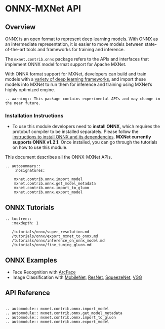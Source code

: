 # ONNX-MXNet API

## Overview

[ONNX](https://onnx.ai/) is an open format to represent deep learning models. With ONNX as an intermediate representation, it is easier to move models between state-of-the-art tools and frameworks for training and inference.

The `mxnet.contrib.onnx` package refers to the APIs and interfaces that implement ONNX model format support for Apache MXNet.

With ONNX format support for MXNet, developers can build and train models with a [variety of deep learning frameworks](http://onnx.ai/supported-tools), and import these models into MXNet to run them for inference and training using MXNet’s highly optimized engine.

```eval_rst
.. warning:: This package contains experimental APIs and may change in the near future.
```

### Installation Instructions
- To use this module developers need to **install ONNX**, which requires the protobuf compiler to be installed separately. Please follow the [instructions to install ONNX and its dependencies](https://github.com/onnx/onnx#installation). **MXNet currently supports ONNX v1.2.1**. Once installed, you can go through the tutorials on how to use this module.


This document describes all the ONNX-MXNet APIs.

```eval_rst
.. autosummary::
    :nosignatures:

    mxnet.contrib.onnx.import_model
    mxnet.contrib.onnx.get_model_metadata
    mxnet.contrib.onnx.import_to_gluon
    mxnet.contrib.onnx.export_model
```

## ONNX Tutorials

```eval_rst
.. toctree::
   :maxdepth: 1
   
   /tutorials/onnx/super_resolution.md
   /tutorials/onnx/export_mxnet_to_onnx.md
   /tutorials/onnx/inference_on_onnx_model.md
   /tutorials/onnx/fine_tuning_gluon.md
```

## ONNX Examples

* Face Recognition with [ArcFace](https://github.com/onnx/models/tree/master/models/face_recognition/ArcFace)
* Image Classification with [MobileNet](https://github.com/onnx/models/tree/master/models/image_classification/mobilenet), [ResNet](https://github.com/onnx/models/tree/master/models/image_classification/resnet), [SqueezeNet](https://github.com/onnx/models/tree/master/models/image_classification/squeezenet), [VGG](https://github.com/onnx/models/tree/master/models/image_classification/vgg) 

## API Reference

<script type="text/javascript" src='../../../_static/js/auto_module_index.js'></script>

```eval_rst

.. automodule:: mxnet.contrib.onnx.import_model
.. automodule:: mxnet.contrib.onnx.get_model_metadata
.. automodule:: mxnet.contrib.onnx.import_to_gluon
.. automodule:: mxnet.contrib.onnx.export_model

```

<script>auto_index("api-reference");</script>
